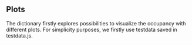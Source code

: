 ## Plots

The dictionary firstly explores possibilities to visualize the occupancy with different plots.
For simplicity purposes, we firstly use testdata saved in testdata.js.